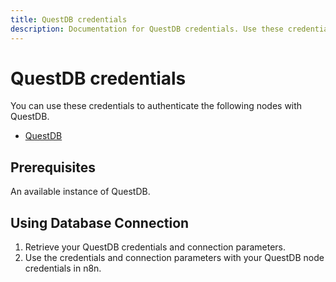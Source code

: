 ```yaml
---
title: QuestDB credentials
description: Documentation for QuestDB credentials. Use these credentials to authenticate QuestDB in n8n, a workflow automation platform.
---
```


# QuestDB credentials

You can use these credentials to authenticate the following nodes with QuestDB.

- [QuestDB](/integrations/builtin/app-nodes/n8n-nodes-base.questdb/)

## Prerequisites

An available instance of QuestDB. 

## Using Database Connection

1. Retrieve your QuestDB credentials and connection parameters.
2. Use the credentials and connection parameters with your QuestDB node credentials in n8n.

